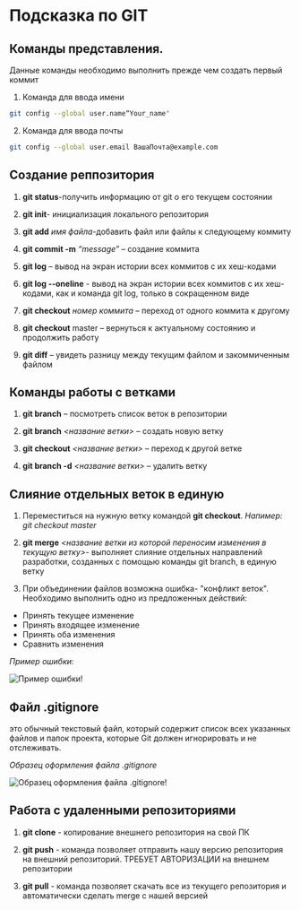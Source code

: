 # Подсказка по GIT



## Команды представления. 

Данные команды необходимо выполнить прежде чем создать первый коммит

1. Команда для ввода имени
```sh
git config --global user.name“Your_name"
```

2. Команда  для ввода почты
```sh
git config --global user.email ВашаПочта@example.com
```

## Создание реппозитория
1. **git status**-получить информацию от git о его текущем состоянии

2. **git init**- инициализация локального репозитория

3. **git add** *имя файла*-добавить файл или файлы к следующему коммиту

4. **git commit -m** *“message”* – создание коммита

5. **git log** – вывод на экран истории всех коммитов с их хеш-кодами

6. **git log --oneline** - вывод на экран истории всех коммитов с их хеш-кодами, как и команда git log, только в сокращенном виде

7. **git checkout** *номер коммита* – переход от одного коммита к другому

8. **git checkout** master – вернуться к актуальному состоянию и продолжить работу

8. **git diff** – увидеть разницу между текущим файлом и закоммиченным файлом

## Команды работы с ветками

1. **git branch** – посмотреть список веток в репозитории

2. **git branch** *<название ветки>* – создать новую ветку

3. **git checkout** *<название ветки>* – переход к другой ветке

4. **git branch -d** *<название ветки>* – удалить ветку

## Слияние отдельных веток в единую

1. Переместиться на нужную ветку командой **git checkout**. *Напимер: git checkout master*

2. **git merge** *<название ветки из которой переносим изменения в текущую ветку>*- выполняет слияние отдельных направлений разработки, созданных с помощью команды git branch, в единую ветку

3. При объединении файлов возможна ошибка- "конфликт веток". Необходимо выполнить одно из предложенных действий:

* Принять текущее изменение
* Принять входящее изменение
* Принять оба изменения
* Сравнить изменения

*Пример ошибки:*

![Пример ошибки!](SkrinError2.png)

## Файл .gitignore
это обычный текстовый файл, который содержит список всех указанных файлов и папок проекта, которые Git должен игнорировать и не отслеживать.

*Образец оформления файла .gitignore*

![Образец оформления файла .gitignore!](fignor.png)

## Работа с удаленными репозиториями

1. **git clone** - копирование внешнего репозитория на свой ПК

2. **git push** -  команда позволяет отправить нашу
версию репозитория на внешний
репозиторий. ТРЕБУЕТ АВТОРИЗАЦИИ на внешнем репозитории

3. **git pull** - команда позволяет скачать все из текущего репозитория и автоматически
сделать merge с нашей версией